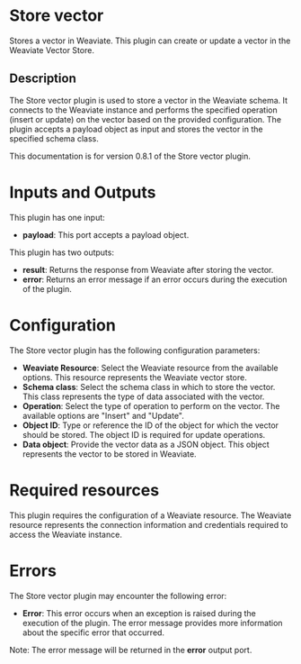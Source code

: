 # Store vector

Stores a vector in Weaviate. This plugin can create or update a vector in the Weaviate Vector Store.

## Description

The Store vector plugin is used to store a vector in the Weaviate schema. It connects to the Weaviate instance and
performs the specified operation (insert or update) on the vector based on the provided configuration. The plugin
accepts a payload object as input and stores the vector in the specified schema class.

This documentation is for version 0.8.1 of the Store vector plugin.

# Inputs and Outputs

This plugin has one input:

- **payload**: This port accepts a payload object.

This plugin has two outputs:

- **result**: Returns the response from Weaviate after storing the vector.
- **error**: Returns an error message if an error occurs during the execution of the plugin.

# Configuration

The Store vector plugin has the following configuration parameters:

- **Weaviate Resource**: Select the Weaviate resource from the available options. This resource represents the Weaviate
  vector store.
- **Schema class**: Select the schema class in which to store the vector. This class represents the type of data
  associated with the vector.
- **Operation**: Select the type of operation to perform on the vector. The available options are "Insert" and "Update".
- **Object ID**: Type or reference the ID of the object for which the vector should be stored. The object ID is required
  for update operations.
- **Data object**: Provide the vector data as a JSON object. This object represents the vector to be stored in Weaviate.

# Required resources

This plugin requires the configuration of a Weaviate resource. The Weaviate resource represents the connection
information and credentials required to access the Weaviate instance.

# Errors

The Store vector plugin may encounter the following error:

- **Error**: This error occurs when an exception is raised during the execution of the plugin. The error message
  provides more information about the specific error that occurred.

Note: The error message will be returned in the **error** output port.
